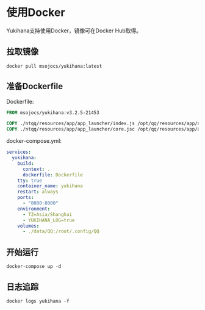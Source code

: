 # 使用Docker

Yukihana支持使用Docker，镜像可在Docker Hub取得。

## 拉取镜像

```shell
docker pull msojocs/yukihana:latest
```

## 准备Dockerfile

Dockerfile:

```Dockerfile
FROM msojocs/yukihana:v3.2.5-21453

COPY ./ntqq/resources/app/app_launcher/index.js /opt/qq/resources/app/app_launcher/index.js
COPY ./ntqq/resources/app/app_launcher/core.jsc /opt/qq/resources/app/app_launcher/core.jsc
```

docker-compose.yml:

```yaml
services:
  yukihana:
    build:
      context: .
      dockerfile: Dockerfile
    tty: true
    container_name: yukihana
    restart: always
    ports:
      - "8080:8080"
    environment:
      - TZ=Asia/Shanghai
      - YUKIHANA_LOG=true
    volumes:
      - ./data/QQ:/root/.config/QQ
```

## 开始运行

```shell
docker-compose up -d
```

## 日志追踪

```shell
docker logs yukihana -f
```
